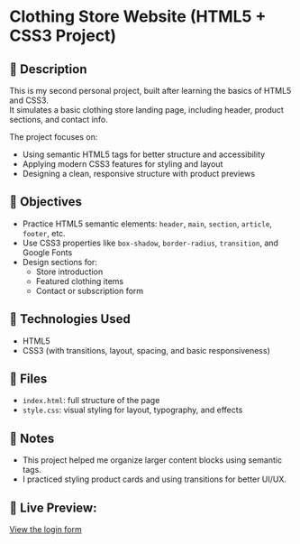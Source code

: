 # Clothing Store Website (HTML5 + CSS3 Project)

## 📝 Description
This is my second personal project, built after learning the basics of HTML5 and CSS3.  
It simulates a basic clothing store landing page, including header, product sections, and contact info.

The project focuses on:
- Using semantic HTML5 tags for better structure and accessibility
- Applying modern CSS3 features for styling and layout
- Designing a clean, responsive structure with product previews

## 🎯 Objectives
- Practice HTML5 semantic elements: `header`, `main`, `section`, `article`, `footer`, etc.
- Use CSS3 properties like `box-shadow`, `border-radius`, `transition`, and Google Fonts
- Design sections for:
  - Store introduction
  - Featured clothing items
  - Contact or subscription form

## 🧰 Technologies Used
- HTML5
- CSS3 (with transitions, layout, spacing, and basic responsiveness)

## 📁 Files
- `index.html`: full structure of the page
- `style.css`: visual styling for layout, typography, and effects

## 📌 Notes
- This project helped me organize larger content blocks using semantic tags.
- I practiced styling product cards and using transitions for better UI/UX.

## 🔗 Live Preview:
[View the login form](https://as-0607.github.io/Clothing-Store-Website/)
